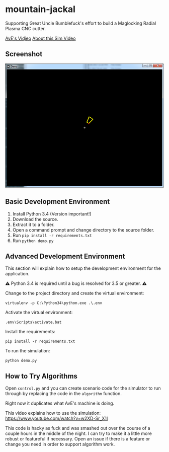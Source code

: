 # mountain-jackal

Supporting Great Uncle Bumblefuck's effort to build a Maglocking Radial Plasma CNC cutter.

[AvE's Vidjeo](https://www.youtube.com/watch?v=IllVwt6CRJQ)
[About this Sim Video](https://www.youtube.com/watch?v=w2XD-Sr_X1I)

## Screenshot

![Alt text](screenshot.png?raw=true "Screenshot")

## Basic Development Environment

1. Install Python 3.4 (Version important!)
2. Download the source.
3. Extract it to a folder.
4. Open a command prompt and change directory to the source folder.
5. Run `pip install -r requirements.txt`
6. Run `python demo.py`

## Advanced Development Environment

This section will explain how to setup the development environment for the application.

:warning: Python 3.4 is required until a bug is resolved for 3.5 or greater. :warning:

Change to the project directory and create the virtual environment:
```
virtualenv -p C:\Python34\python.exe .\.env
```

Activate the virtual environment:
```
.env\Scripts\activate.bat
```

Install the requirements:
```
pip install -r requirements.txt
```

To run the simulation:
```
python demo.py
```

## How to Try Algorithms

Open `control.py` and you can create scenario code for the simulator to run through by replacing the code in the `algorithm` function.

Right now it duplicates what AvE's machine is doing.

This video explains how to use the simulation: https://www.youtube.com/watch?v=w2XD-Sr_X1I

This code is hacky as fuck and was smashed out over the course of a couple hours in the middle of the night.  I can try to make it a little more robust or featureful if necessary.  Open an issue if there is a feature or change you need in order to support algorithm work.
